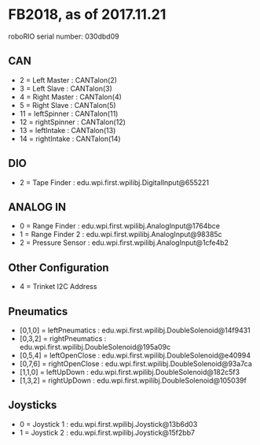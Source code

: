 # FB2018, as of 2017.11.21

roboRIO serial number: 030dbd09

## CAN

* 2 = Left Master : CANTalon(2)
* 3 = Left Slave : CANTalon(3)
* 4 = Right Master : CANTalon(4)
* 5 = Right Slave : CANTalon(5)
* 11 = leftSpinner : CANTalon(11)
* 12 = rightSpinner : CANTalon(12)
* 13 = leftIntake : CANTalon(13)
* 14 = rightIntake : CANTalon(14)

## DIO

* 2 = Tape Finder : edu.wpi.first.wpilibj.DigitalInput@655221

## ANALOG IN

* 0 = Range Finder : edu.wpi.first.wpilibj.AnalogInput@1764bce
* 1 = Range Finder 2 : edu.wpi.first.wpilibj.AnalogInput@98385c
* 2 = Pressure Sensor : edu.wpi.first.wpilibj.AnalogInput@1cfe4b2

## Other Configuration

* 4 = Trinket I2C Address

## Pneumatics

* [0,1,0] = leftPneumatics : edu.wpi.first.wpilibj.DoubleSolenoid@14f9431
* [0,3,2] = rightPneumatics : edu.wpi.first.wpilibj.DoubleSolenoid@195a09c
* [0,5,4] = leftOpenClose : edu.wpi.first.wpilibj.DoubleSolenoid@e40994
* [0,7,6] = rightOpenClose : edu.wpi.first.wpilibj.DoubleSolenoid@93a7ca
* [1,1,0] = leftUpDown : edu.wpi.first.wpilibj.DoubleSolenoid@182c5f3
* [1,3,2] = rightUpDown : edu.wpi.first.wpilibj.DoubleSolenoid@105039f

## Joysticks

* 0 = Joystick 1 : edu.wpi.first.wpilibj.Joystick@13b6d03
* 1 = Joystick 2 : edu.wpi.first.wpilibj.Joystick@15f2bb7


